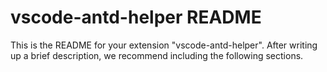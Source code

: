 # vscode-antd-helper README

This is the README for your extension "vscode-antd-helper". After writing up a brief description, we recommend including the following sections.

